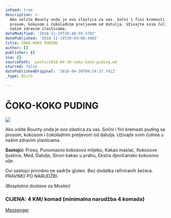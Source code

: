 ```yaml
---
inFeed: true
description: >-
  Ako volite Bounty onda je ovo slastica za vas. Sočni i fini kremasti puding sa
  prosom, kokosom i čokoladnim preljevom od datulja. Uživajte svim čulima u
  našim zdravim slasticama.
dateModified: '2018-11-19T20:48:59.378Z'
datePublished: '2018-11-19T20:49:00.400Z'
title: ČOKO-KOKO PUDING
author: []
publisher: {}
via: {}
sourcePath: _posts/2018-04-30-coko-koko-puding.md
starred: false
datePublishedOriginal: '2018-04-30T09:54:37.741Z'
_type: Blurb

---
```

# ČOKO-KOKO PUDING
![](https://the-grid-user-content.s3-us-west-2.amazonaws.com/5a9f65d8-9f72-4f85-8fc4-39a8076667ad.jpg)

Ako volite Bounty onda je ovo slastica za vas. Sočni i fini kremasti puding sa prosom, kokosom i čokoladnim preljevom od datulja. Uživajte svim čulima u našim zdravim slasticama.

**Sastojci:** Proso, Punomasno kokosovo mlijeko, Kakao maslac, Kokosove ljuskice, Med, Datulje, Sirovi kakao u prahu, Ekstra djevičansko kokosovo ulje.

Ovi sastojci prirodno ne sadrže gluten. Bez dodatka rafiniranih šećera. PRAVIMO PO NARUDŽBI.

_(Besplatna dostava za Mostar)_

### CIJENA: 4 KM/ komad (minimalna narudžba 4 komada)
[Messenger][0]

[0]: https://www.messenger.com/t/greenday.kolaci.peciva
